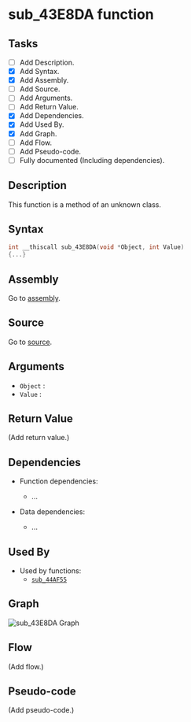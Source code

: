 # sub_43E8DA function

## Tasks

- [ ] Add Description.
- [X] Add Syntax.
- [X] Add Assembly.
- [ ] Add Source.
- [ ] Add Arguments.
- [ ] Add Return Value.
- [X] Add Dependencies.
- [X] Add Used By.
- [X] Add Graph.
- [ ] Add Flow.
- [ ] Add Pseudo-code.
- [ ] Fully documented (Including dependencies).

## Description

This function is a method of an unknown class.

## Syntax

```c
int __thiscall sub_43E8DA(void *Object, int Value)
{...}
```

## Assembly

Go to [assembly](../asm/sub_43E8DA.asm).

## Source

Go to [source](../cc/sub_43E8DA.cc).

## Arguments

* `Object` : 
* `Value` : 

## Return Value

(Add return value.)

## Dependencies

* Function dependencies:
  * ...


* Data dependencies:
  * ...

## Used By

* Used by functions:
  * [`sub_44AF55`](../md/sub_44AF55.md)

## Graph

![sub_43E8DA Graph](../svg/sub_43E8DA.svg "sub_43E8DA Graph")

## Flow

(Add flow.)

## Pseudo-code

(Add pseudo-code.)
